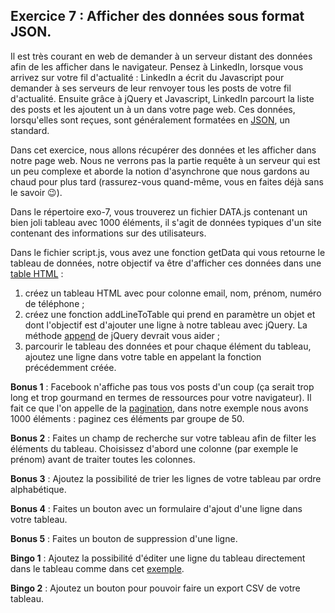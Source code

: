 ## Exercice 7 : Afficher des données sous format JSON.

Il est très courant en web de demander à un serveur distant des données afin de les afficher dans le navigateur. Pensez à LinkedIn, lorsque vous arrivez sur votre fil d'actualité : LinkedIn a écrit du Javascript pour demander à ses serveurs de leur renvoyer tous les posts de votre fil d'actualité. Ensuite grâce à jQuery et Javascript, LinkedIn parcourt la liste des posts et les ajoutent un à un dans votre page web. Ces données, lorsqu'elles sont reçues, sont généralement formatées en [JSON](https://en.wikipedia.org/wiki/JSON), un standard.

Dans cet exercice, nous allons récupérer des données et les afficher dans notre page web. Nous ne verrons pas la partie requête à un serveur qui est un peu complexe et aborde la notion d'asynchrone que nous gardons au chaud pour plus tard (rassurez-vous quand-même, vous en faites déjà sans le savoir 😉).

Dans le répertoire exo-7, vous trouverez un fichier DATA.js contenant un bien joli tableau avec 1000 éléments, il s'agit de données typiques d'un site contenant des informations sur des utilisateurs.

Dans le fichier script.js, vous avez une fonction getData qui vous retourne le tableau de données, notre objectif va être d'afficher ces données dans une [table HTML](https://getbootstrap.com/docs/3.4/css/#tables) :

1. créez un tableau HTML avec pour colonne email, nom, prénom, numéro de téléphone ;
2. créez une fonction addLineToTable qui prend en paramètre un objet et dont l'objectif est d'ajouter une ligne à notre tableau avec jQuery. La méthode [append](http://api.jquery.com/append/) de jQuery devrait vous aider ;
3. parcourir le tableau des données et pour chaque élément du tableau, ajoutez une ligne dans votre table en appelant la fonction précédemment créée.

**Bonus 1** : Facebook n'affiche pas tous vos posts d'un coup (ça serait trop long et trop gourmand en termes de ressources pour votre navigateur). Il fait ce que l'on appelle de la [pagination](https://en.wikipedia.org/wiki/Pagination), dans notre exemple nous avons 1000 éléments : paginez ces éléments par groupe de 50.

**Bonus 2** : Faites un champ de recherche sur votre tableau afin de filter les éléments du tableau. Choisissez d'abord une colonne (par exemple le prénom) avant de traiter toutes les colonnes.

**Bonus 3** : Ajoutez la possibilité de trier les lignes de votre tableau par ordre alphabétique.

**Bonus 4** : Faites un bouton avec un formulaire d'ajout d'une ligne dans votre tableau.

**Bonus 5** : Faites un bouton de suppression d'une ligne.

**Bingo 1** : Ajoutez la possibilité d'éditer une ligne du tableau directement dans le tableau comme dans cet [exemple](https://editor.datatables.net/examples/inline-editing/simple).

**Bingo 2** : Ajoutez un bouton pour pouvoir faire un export CSV de votre tableau.
